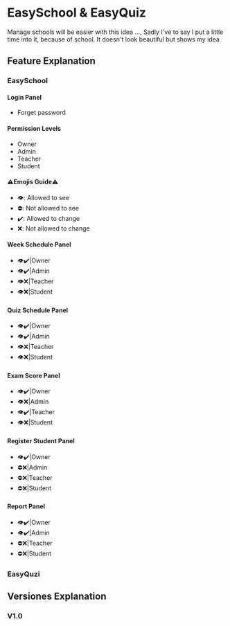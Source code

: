 # EasySchool & EasyQuiz
Manage schools will be easier with this idea ...,
Sadly I've to say I put a little time into it, because of school.
It doesn't look beautiful but shows my idea

## Feature Explanation
### EasySchool
#### Login Panel
- Forget password

#### Permission Levels
- Owner
- Admin
- Teacher
- Student

#### ⚠️Emojis Guide⚠️
- 👁️: Allowed to see
- ⛔: Not allowed to see
- ✔️: Allowed to change
- ❌: Not allowed to change

#### Week Schedule Panel
- 👁️✔️|Owner
- 👁️✔️|Admin
- 👁️❌|Teacher
- 👁️❌|Student

#### Quiz Schedule Panel
- 👁️✔️|Owner
- 👁️✔️|Admin
- 👁️❌|Teacher
- 👁️❌|Student

#### Exam Score Panel
- 👁️✔️|Owner
- 👁️❌|Admin
- 👁️✔️|Teacher
- 👁️❌|Student

#### Register Student Panel
- 👁️✔️|Owner
- ⛔❌|Admin
- ⛔❌|Teacher
- ⛔❌|Student

#### Report Panel
- 👁️✔️|Owner
- 👁️✔️|Admin
- ⛔❌|Teacher
- ⛔❌|Student

### EasyQuzi

## Versiones Explanation
### V1.0
